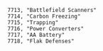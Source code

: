 ﻿```text
7713, "Battlefield Scanners"
7714, "Carbon Freezing"
7715, "Trapping"
7716, "Power Converters"
7717, "AA Battery"
7718, "Flak Defenses"
```